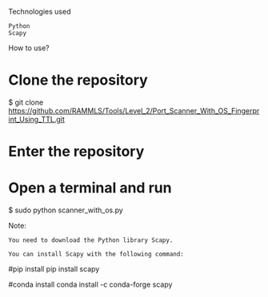 Technologies used

    Python
    Scapy

 How to use?

# Clone the repository
$ git clone https://github.com/RAMMLS/Tools/Level_2/Port_Scanner_With_OS_Fingerprint_Using_TTL.git

# Enter the repository

# Open a terminal and run
$ sudo python scanner_with_os.py <target IP address>

Note:

    You need to download the Python library Scapy.

    You can install Scapy with the following command:

#pip install
pip install scapy

#conda install
conda install -c conda-forge scapy
                                    

